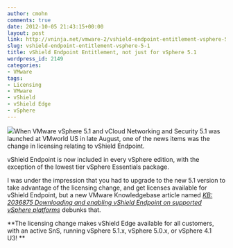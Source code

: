 ```yaml
---
author: cmohn
comments: true
date: 2012-10-05 21:43:15+00:00
layout: post
link: http://vninja.net/vmware-2/vshield-endpoint-entitlement-vsphere-5-1/
slug: vshield-endpoint-entitlement-vsphere-5-1
title: vShield Endpoint Entitlement, not just for vSphere 5.1
wordpress_id: 2149
categories:
- VMware
tags:
- Licensing
- VMware
- vShield
- vShield Edge
- vSphere
---
```


![](http://vninja.net/wordpress/wp-content/uploads/2011/06/VMware.gif)When VMware vSphere 5.1 and vCloud Networking and Security 5.1 was launched at VMworld US in late August, one of the news items was the change in licensing relating to vShield Endpoint.

vShield Endpoint is now included in every vSphere edition, with the exception of the lowest tier vSphere Essentials package.


I was under the impression that you had to upgrade to the new 5.1 version to take advantage of the licensing change, and get licenses available for vShield Endpoint, but a new VMware Knowledgebase article named [_KB: 2036875 Downloading and enabling vShield Endpoint on supported vSphere platforms_](http://kb.vmware.com/selfservice/microsites/search.do?language=en_US&cmd=displayKC&externalId=2036875) debunks that.


**The licensing change makes vShield Edge available for all customers, with an active SnS, running vSphere 5.1.x, vSphere 5.0.x, or vSphere 4.1 U3! **


